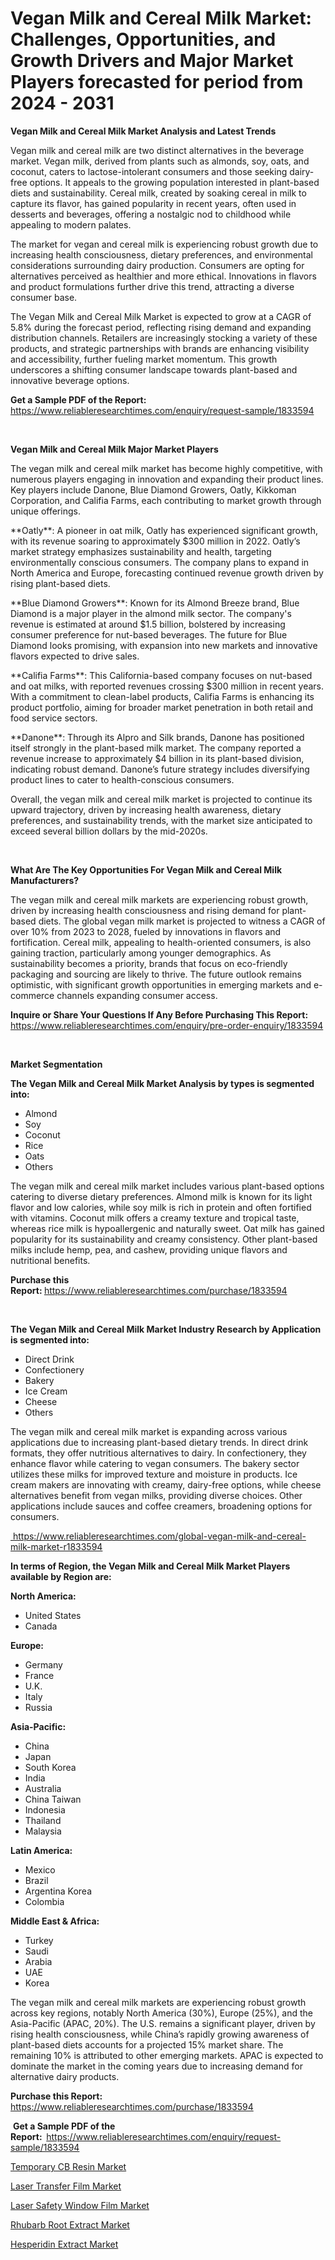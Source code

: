 <p><h1>Vegan Milk and Cereal Milk Market: Challenges, Opportunities, and Growth Drivers and Major Market Players forecasted for period from 2024 - 2031</h1></p><p><strong>Vegan Milk and Cereal Milk Market Analysis and Latest Trends</strong></p>
<p><p>Vegan milk and cereal milk are two distinct alternatives in the beverage market. Vegan milk, derived from plants such as almonds, soy, oats, and coconut, caters to lactose-intolerant consumers and those seeking dairy-free options. It appeals to the growing population interested in plant-based diets and sustainability. Cereal milk, created by soaking cereal in milk to capture its flavor, has gained popularity in recent years, often used in desserts and beverages, offering a nostalgic nod to childhood while appealing to modern palates.</p><p>The market for vegan and cereal milk is experiencing robust growth due to increasing health consciousness, dietary preferences, and environmental considerations surrounding dairy production. Consumers are opting for alternatives perceived as healthier and more ethical. Innovations in flavors and product formulations further drive this trend, attracting a diverse consumer base.</p><p>The Vegan Milk and Cereal Milk Market is expected to grow at a CAGR of 5.8% during the forecast period, reflecting rising demand and expanding distribution channels. Retailers are increasingly stocking a variety of these products, and strategic partnerships with brands are enhancing visibility and accessibility, further fueling market momentum. This growth underscores a shifting consumer landscape towards plant-based and innovative beverage options.</p></p>
<p><strong>Get a Sample PDF of the Report:&nbsp;</strong> <a href="https://www.reliableresearchtimes.com/enquiry/request-sample/1833594?utm_campaign=1729&utm_medium=2&utm_source=Github&utm_content=ia&utm_term=17102024&utm_id=vegan-milk-and-cereal-milk">https://www.reliableresearchtimes.com/enquiry/request-sample/1833594</a></p>
<p>&nbsp;</p>
<p><strong>Vegan Milk and Cereal Milk Major Market Players</strong></p>
<p><p>The vegan milk and cereal milk market has become highly competitive, with numerous players engaging in innovation and expanding their product lines. Key players include Danone, Blue Diamond Growers, Oatly, Kikkoman Corporation, and Califia Farms, each contributing to market growth through unique offerings.</p><p>**Oatly**: A pioneer in oat milk, Oatly has experienced significant growth, with its revenue soaring to approximately $300 million in 2022. Oatly’s market strategy emphasizes sustainability and health, targeting environmentally conscious consumers. The company plans to expand in North America and Europe, forecasting continued revenue growth driven by rising plant-based diets.</p><p>**Blue Diamond Growers**: Known for its Almond Breeze brand, Blue Diamond is a major player in the almond milk sector. The company's revenue is estimated at around $1.5 billion, bolstered by increasing consumer preference for nut-based beverages. The future for Blue Diamond looks promising, with expansion into new markets and innovative flavors expected to drive sales.</p><p>**Califia Farms**: This California-based company focuses on nut-based and oat milks, with reported revenues crossing $300 million in recent years. With a commitment to clean-label products, Califia Farms is enhancing its product portfolio, aiming for broader market penetration in both retail and food service sectors.</p><p>**Danone**: Through its Alpro and Silk brands, Danone has positioned itself strongly in the plant-based milk market. The company reported a revenue increase to approximately $4 billion in its plant-based division, indicating robust demand. Danone’s future strategy includes diversifying product lines to cater to health-conscious consumers.</p><p>Overall, the vegan milk and cereal milk market is projected to continue its upward trajectory, driven by increasing health awareness, dietary preferences, and sustainability trends, with the market size anticipated to exceed several billion dollars by the mid-2020s.</p></p>
<p>&nbsp;</p>
<p><strong>What Are The Key Opportunities For Vegan Milk and Cereal Milk Manufacturers?</strong></p>
<p><p>The vegan milk and cereal milk markets are experiencing robust growth, driven by increasing health consciousness and rising demand for plant-based diets. The global vegan milk market is projected to witness a CAGR of over 10% from 2023 to 2028, fueled by innovations in flavors and fortification. Cereal milk, appealing to health-oriented consumers, is also gaining traction, particularly among younger demographics. As sustainability becomes a priority, brands that focus on eco-friendly packaging and sourcing are likely to thrive. The future outlook remains optimistic, with significant growth opportunities in emerging markets and e-commerce channels expanding consumer access.</p></p>
<p><strong>Inquire or Share Your Questions If Any Before Purchasing This Report:</strong> <a href="https://www.reliableresearchtimes.com/enquiry/pre-order-enquiry/1833594?utm_campaign=1729&utm_medium=2&utm_source=Github&utm_content=ia&utm_term=17102024&utm_id=vegan-milk-and-cereal-milk">https://www.reliableresearchtimes.com/enquiry/pre-order-enquiry/1833594</a></p>
<p>&nbsp;</p>
<p><strong>Market Segmentation</strong></p>
<p><strong>The Vegan Milk and Cereal Milk Market Analysis by types is segmented into:</strong></p>
<p><ul><li>Almond</li><li>Soy</li><li>Coconut</li><li>Rice</li><li>Oats</li><li>Others</li></ul></p>
<p><p>The vegan milk and cereal milk market includes various plant-based options catering to diverse dietary preferences. Almond milk is known for its light flavor and low calories, while soy milk is rich in protein and often fortified with vitamins. Coconut milk offers a creamy texture and tropical taste, whereas rice milk is hypoallergenic and naturally sweet. Oat milk has gained popularity for its sustainability and creamy consistency. Other plant-based milks include hemp, pea, and cashew, providing unique flavors and nutritional benefits.</p></p>
<p><strong>Purchase this Report:&nbsp;</strong><a href="https://www.reliableresearchtimes.com/purchase/1833594?utm_campaign=1729&utm_medium=2&utm_source=Github&utm_content=ia&utm_term=17102024&utm_id=vegan-milk-and-cereal-milk">https://www.reliableresearchtimes.com/purchase/1833594</a></p>
<p>&nbsp;</p>
<p><strong>The Vegan Milk and Cereal Milk Market Industry Research by Application is segmented into:</strong></p>
<p><ul><li>Direct Drink</li><li>Confectionery</li><li>Bakery</li><li>Ice Cream</li><li>Cheese</li><li>Others</li></ul></p>
<p><p>The vegan milk and cereal milk market is expanding across various applications due to increasing plant-based dietary trends. In direct drink formats, they offer nutritious alternatives to dairy. In confectionery, they enhance flavor while catering to vegan consumers. The bakery sector utilizes these milks for improved texture and moisture in products. Ice cream makers are innovating with creamy, dairy-free options, while cheese alternatives benefit from vegan milks, providing diverse choices. Other applications include sauces and coffee creamers, broadening options for consumers.</p></p>
<p><a href="https://www.reliableresearchtimes.com/global-vegan-milk-and-cereal-milk-market-r1833594?utm_campaign=1729&utm_medium=2&utm_source=Github&utm_content=ia&utm_term=17102024&utm_id=vegan-milk-and-cereal-milk">&nbsp;https://www.reliableresearchtimes.com/global-vegan-milk-and-cereal-milk-market-r1833594</a></p>
<p><strong>In terms of Region, the Vegan Milk and Cereal Milk Market Players available by Region are:</strong></p>
<p>
    <p> <strong> North America: </strong>
        <ul>
            <li>United States</li>
            <li>Canada</li>
        </ul>
        </p> 
    <p> <strong> Europe: </strong>
        <ul>
            <li>Germany</li>
            <li>France</li>
            <li>U.K.</li>
            <li>Italy</li>
            <li>Russia</li>
        </ul>
        </p> 
    <p> <strong> Asia-Pacific: </strong>
        <ul>
            <li>China</li>
            <li>Japan</li>
            <li>South Korea</li>
            <li>India</li>
            <li>Australia</li>
            <li>China Taiwan</li>
            <li>Indonesia</li>
            <li>Thailand</li>
            <li>Malaysia</li>
        </ul>
        </p> 
    <p> <strong> Latin America: </strong>
        <ul>
            <li>Mexico</li>
            <li>Brazil</li>
            <li>Argentina Korea</li>
            <li>Colombia</li>
        </ul>
        </p> 
    <p> <strong> Middle East & Africa: </strong>
        <ul>
            <li>Turkey</li>
            <li>Saudi</li>
            <li>Arabia</li>
            <li>UAE</li>
            <li>Korea</li>
        </ul>
    </p>
    </p>
<p><p>The vegan milk and cereal milk markets are experiencing robust growth across key regions, notably North America (30%), Europe (25%), and the Asia-Pacific (APAC, 20%). The U.S. remains a significant player, driven by rising health consciousness, while China’s rapidly growing awareness of plant-based diets accounts for a projected 15% market share. The remaining 10% is attributed to other emerging markets. APAC is expected to dominate the market in the coming years due to increasing demand for alternative dairy products.</p></p>
<p><strong>Purchase this Report: </strong><a href="https://www.reliableresearchtimes.com/purchase/1833594?utm_campaign=1729&utm_medium=2&utm_source=Github&utm_content=ia&utm_term=17102024&utm_id=vegan-milk-and-cereal-milk">https://www.reliableresearchtimes.com/purchase/1833594</a></p>
<p>&nbsp;<strong>Get a Sample PDF of the Report:&nbsp;&nbsp;</strong><a href="https://www.reliableresearchtimes.com/enquiry/request-sample/1833594?utm_campaign=1729&utm_medium=2&utm_source=Github&utm_content=ia&utm_term=17102024&utm_id=vegan-milk-and-cereal-milk">https://www.reliableresearchtimes.com/enquiry/request-sample/1833594</a></p>
<p><strong></strong></p>
<p><p><a href="https://www.linkedin.com/pulse/digital-transformation-temporary-cb-resin-industry-market-t2pjc?utm_campaign=1729&utm_medium=2&utm_source=Github&utm_content=ia&utm_term=17102024&utm_id=vegan-milk-and-cereal-milk">Temporary CB Resin Market</a></p><p><a href="https://www.linkedin.com/pulse/unveiling-market-trends-global-laser-transfer-film-growth-zavwc?utm_campaign=1729&utm_medium=2&utm_source=Github&utm_content=ia&utm_term=17102024&utm_id=vegan-milk-and-cereal-milk">Laser Transfer Film Market</a></p><p><a href="https://www.linkedin.com/pulse/influencing-factors-laser-safety-window-film-market-insights-kcjqc?utm_campaign=1729&utm_medium=2&utm_source=Github&utm_content=ia&utm_term=17102024&utm_id=vegan-milk-and-cereal-milk">Laser Safety Window Film Market</a></p><p><a href="https://www.linkedin.com/pulse/insights-rhubarb-root-extract-market-players-size-geographical-3jeyf?utm_campaign=1729&utm_medium=2&utm_source=Github&utm_content=ia&utm_term=17102024&utm_id=vegan-milk-and-cereal-milk">Rhubarb Root Extract Market</a></p><p><a href="https://www.linkedin.com/pulse/hesperidin-extract-market-research-report-2024-2031-2zdxf?utm_campaign=1729&utm_medium=2&utm_source=Github&utm_content=ia&utm_term=17102024&utm_id=vegan-milk-and-cereal-milk">Hesperidin Extract Market</a></p></p>